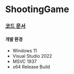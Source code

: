 # ShootingGame



### [**코드 문서**](https://culrry.github.io/ShootingGame_PP/)



#### 개발 환경

- Windows 11
- Visual Studio 2022
- MSVC 1937
- x64 Release Build
